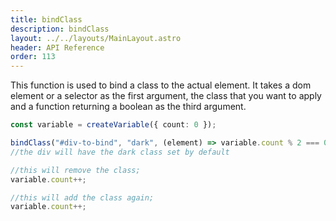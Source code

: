 ```yaml
---
title: bindClass
description: bindClass
layout: ../../layouts/MainLayout.astro
header: API Reference
order: 113
---
```



This function is used to bind a class to the actual element. It takes a dom
element or a selector as the first argument, the class that you want to apply
and a function returning a boolean as the third argument.

```typescript
const variable = createVariable({ count: 0 });

bindClass("#div-to-bind", "dark", (element) => variable.count % 2 === 0);
//the div will have the dark class set by default

//this will remove the class;
variable.count++;

//this will add the class again;
variable.count++;
```


